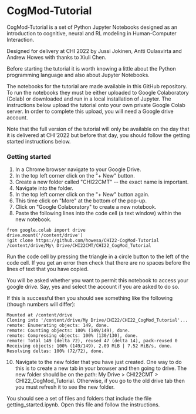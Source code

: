 # CogMod-Tutorial

CogMod-Tutorial is a set of Python Jupyter Notebooks designed as an introduction to cognitive, neural and RL modeling in Human-Computer Interaction. 

Designed for delivery at CHI 2022 by Jussi Jokinen, Antti Oulasvirta and Andrew Howes with thanks to Xiuli Chen.

Before starting the tutorial it is worth knowing a little about the Python programming language and also about Jupyter Notebooks. 

The notebooks for the tutorial are made available in this GitHub repository. To run the notebooks they must be either uploaded to Google Colaboratory (Colab) or downloaded and run in a local installation of Jupyter. The instructions below upload the tutorial onto your own private Google Colab server. In order to complete this upload, you will need a Google drive account. 

Note that the full version of the tutorial will only be available on the day that it is delivered at CHI'2022 but before that day, you should follow the getting started instructions below.

### Getting started

1.  In a Chrome browser navigate to your Google Drive.
2.  In the top left corner click on the "+ New" button.
3.  Create a new folder called "CHI22CMT" -- the exact name is important.
4.  Navigate into the folder.
5.  In the top left corner click on the "+ New" button again.
6.  This time click on "More" at the bottom of the pop-up.
7.  Click on "Google Colaboratory" to create a new notebook.
9.  Paste the following lines into the code cell (a text window) within the new notebook.

```
from google.colab import drive
drive.mount('/content/drive')
!git clone https://github.com/howesa/CHI22-CogMod-Tutorial /content/drive/My\ Drive/CHI22CMT/CHI22_CogMod_Tutorial
```

Run the code cell by pressing the triangle in a circle button to the left of the code cell. If you get an error then check that there are no spaces before the lines of text that you have copied.

You will be asked whether you want to permit this notebook to access your google drive. Say, yes and select the account if you are asked to do so.

If this is successful then you should see something like the following (though numbers will differ):

```
Mounted at /content/drive
Cloning into '/content/drive/My Drive/CHI22/CHI22_CogMod_Tutorial'...
remote: Enumerating objects: 149, done.
remote: Counting objects: 100% (149/149), done.
remote: Compressing objects: 100% (130/130), done.
remote: Total 149 (delta 72), reused 47 (delta 14), pack-reused 0
Receiving objects: 100% (149/149), 2.09 MiB | 7.52 MiB/s, done.
Resolving deltas: 100% (72/72), done.
```

10. Navigate to the new folder that you have just created. One way to do this is to create a new tab in your browser and then going to drive. The new folder should be on the path: My Drive > CHI22CMT > CHI22_CogMod_Tutorial. Otherwise, if you go to the old drive tab then you must refresh it to see the new folder.

You should see a set of files and folders that include the file getting_started.ipynb. Open this file and follow the instructions.
